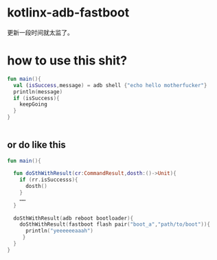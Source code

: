 # kotlinx-adb-fastboot
更新一段时间就太监了。
# how to use this shit?
```kotlin
fun main(){
  val (isSuccess,message) = adb shell {"echo hello motherfucker"}
  println(message)
  if (isSuccess){
    keepGoing
  }
}
  
```
## or do like this
``` kotlin
fun main(){
  
  fun doSthWithResult(cr:CommandResult,dosth:()->Unit){
    if (rr.isSuccesss){
      dosth()
    }
    ……
  }
  
  doSthWithResult(adb reboot bootloader){
    doSthWithResult(fastboot flash pair("boot_a","path/to/boot")){
      println("yeeeeeeaaah") 
     }
  }
}

```
